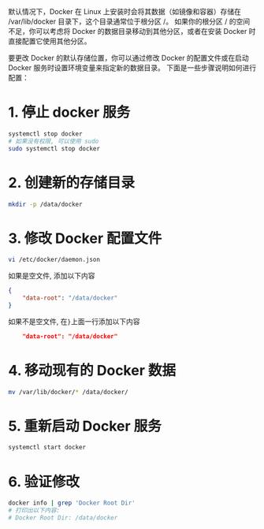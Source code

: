默认情况下，Docker 在 Linux 上安装时会将其数据（如镜像和容器）存储在 /var/lib/docker 目录下，这个目录通常位于根分区 /。
如果你的根分区 / 的空间不足，你可以考虑将 Docker 的数据目录移动到其他分区，或者在安装 Docker 时直接配置它使用其他分区。

要更改 Docker 的默认存储位置，你可以通过修改 Docker 的配置文件或在启动 Docker 服务时设置环境变量来指定新的数据目录。
下面是一些步骤说明如何进行配置：

# 1. 停止 docker 服务

```bash
systemctl stop docker
# 如果没有权限, 可以使用 sudo
sudo systemctl stop docker

```

# 2. 创建新的存储目录

```bash
mkdir -p /data/docker
```

# 3. 修改 Docker 配置文件

```bash
vi /etc/docker/daemon.json
```

如果是空文件, 添加以下内容

```json
{
    "data-root": "/data/docker"
}
```

如果不是空文件, 在`}`上面一行添加以下内容

```json
    "data-root": "/data/docker"
```

# 4. 移动现有的 Docker 数据

```bash
mv /var/lib/docker/* /data/docker/
```

# 5. 重新启动 Docker 服务

```bash
systemctl start docker
```

# 6. 验证修改

```bash
docker info | grep 'Docker Root Dir'
# 打印出以下内容:
# Docker Root Dir: /data/docker
```